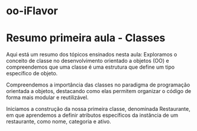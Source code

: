 # oo-iFlavor
# Resumo primeira aula - Classes
Aqui está um resumo dos tópicos ensinados nesta aula:
Exploramos o conceito de classe no desenvolvimento orientado a objetos (OO) e compreendemos que uma classe é uma estrutura que define um tipo específico de objeto.

Compreendemos a importância das classes no paradigma de programação orientada a objetos, destacando como elas permitem organizar o código de forma mais modular e reutilizável.

Iniciamos a construção da nossa primeira classe, denominada Restaurante, em que aprendemos a definir atributos específicos da instância de um restaurante, como nome, categoria e ativo.